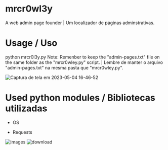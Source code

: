 # mrcr0wl3y
A web admin page founder | Um localizador de páginas adminstrativas.

 # Usage / Uso
 
 python mrcr0l3y.py
 Note: Remenber to keep the "admin-pages.txt" file on the same folder as the "mrcr0wley.py" script. | Lembre de manter o arquivo "admin-pages.txt" na mesma pasta que "mrcr0wley.py".

![Captura de tela em 2023-05-04 16-46-52](https://user-images.githubusercontent.com/45762153/236313856-dee46fbd-d25c-493b-a649-64b74a996d23.png)


# Used python modules / Bibliotecas utilizadas

 - OS

 - Requests

![images](https://user-images.githubusercontent.com/45762153/236314304-02cd9b02-fe45-43b8-9689-04ff941727a4.png)
![download](https://user-images.githubusercontent.com/45762153/236314405-d0d7803a-03aa-4aa3-9c26-fe41aaa06575.jpeg)
